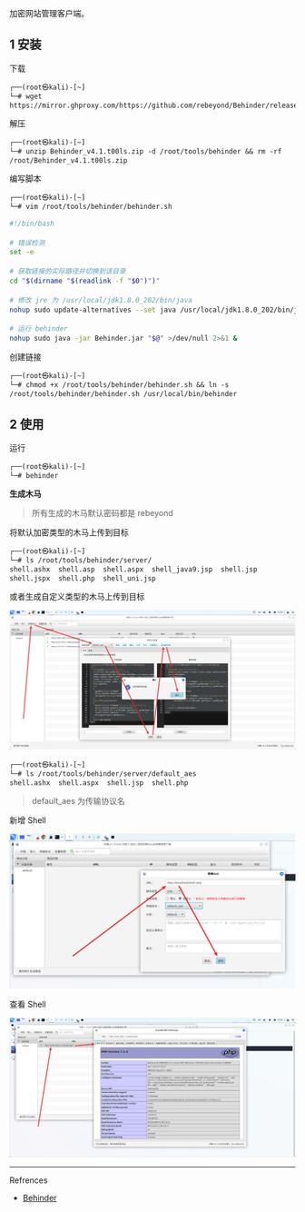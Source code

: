 加密网站管理客户端。

## 1 安装

下载

```shell
┌──(root㉿kali)-[~]
└─# wget https://mirror.ghproxy.com/https://github.com/rebeyond/Behinder/releases/download/Behinder_v4.1%E3%80%90t00ls%E4%B8%93%E7%89%88%E3%80%91/Behinder_v4.1.t00ls.zip
```

解压

```shell
┌──(root㉿kali)-[~]
└─# unzip Behinder_v4.1.t00ls.zip -d /root/tools/behinder && rm -rf /root/Behinder_v4.1.t00ls.zip
```

编写脚本

```shell
┌──(root㉿kali)-[~]
└─# vim /root/tools/behinder/behinder.sh
```

```sh
#!/bin/bash

# 错误检测
set -e

# 获取链接的实际路径并切换到该目录
cd "$(dirname "$(readlink -f "$0")")"

# 修改 jre 为 /usr/local/jdk1.8.0_202/bin/java
nohup sudo update-alternatives --set java /usr/local/jdk1.8.0_202/bin/java >/dev/null 2>&1 &

# 运行 behinder
nohup sudo java -jar Behinder.jar "$@" >/dev/null 2>&1 &
```

创建链接

```shell
┌──(root㉿kali)-[~]
└─# chmod +x /root/tools/behinder/behinder.sh && ln -s /root/tools/behinder/behinder.sh /usr/local/bin/behinder
```

## 2 使用

运行

```shell
┌──(root㉿kali)-[~]
└─# behinder
```

**生成木马**

> 所有生成的木马默认密码都是 rebeyond 

将默认加密类型的木马上传到目标

```shell
┌──(root㉿kali)-[~]
└─# ls /root/tools/behinder/server/     
shell.ashx  shell.asp  shell.aspx  shell_java9.jsp  shell.jsp  shell.jspx  shell.php  shell_uni.jsp
```

或者生成自定义类型的木马上传到目标

![或者生成自定义类型的木马上传到目标](./../../../images/Behinder/%E6%88%96%E8%80%85%E7%94%9F%E6%88%90%E8%87%AA%E5%AE%9A%E4%B9%89%E7%B1%BB%E5%9E%8B%E7%9A%84%E6%9C%A8%E9%A9%AC%E4%B8%8A%E4%BC%A0%E5%88%B0%E7%9B%AE%E6%A0%87.png)

```shell
┌──(root㉿kali)-[~]
└─# ls /root/tools/behinder/server/default_aes
shell.ashx  shell.aspx  shell.jsp  shell.php
```

> default_aes 为传输协议名

新增 Shell 

![新增 Shell](./../../../images/Behinder/%E6%96%B0%E5%A2%9E%20Shell.png)

查看 Shell 

![查看 Shell](./../../../images/Behinder/%E6%9F%A5%E7%9C%8B%20Shell.png)

---

Refrences

- [Behinder](https://github.com/rebeyond/Behinder)